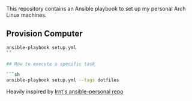 This repository contains an Ansible playbook to set up my personal Arch Linux
machines.

## Provision Computer

```sh
ansible-playbook setup.yml
``

## How to execute a specific task

```sh
ansible-playbook setup.yml --tags dotfiles

```

Heavily inspired by
[lrnt's ansible-personal repo](https://github.com/lrnt/ansible-personal)
